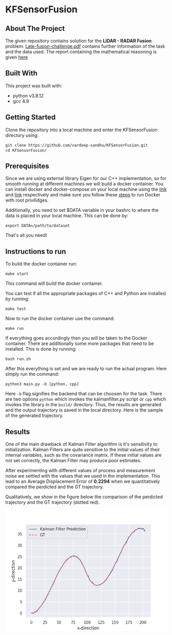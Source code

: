 # KFSensorFusion

## About The Project

The given repository contains solution for the **LiDAR - RADAR Fusion** problem. [Late-fusion-challenge.pdf](Late-fusion-challenge.pdf) contains further information of the task and the data used. The report containing the mathematical reasoning is given [here](report.pdf)

## Built With
This project was built with:

* python v3.8.12
* gcc 4.9

## Getting Started

Clone the repository into a local machine and enter the KFSensorFusion directory using:

```shell
git clone https://github.com/vardeep-sandhu/KFSensorFusion.git
cd KFSensorFusion/
```
## Prerequisites

Since we are using external library Eigen for our C++ implementation, so for smooth running at different machines we will build a docker container. You can install docker and docker-compose on your local machine using the [link](https://docs.docker.com/engine/install/ubuntu/) and [link](https://docker-docs.netlify.app/compose/install/#install-compose) respectively and make sure you follow these [steps](https://docs.docker.com/engine/install/linux-postinstall/) to run Docker with root privilidges. 


Additionally, you need to set $DATA variable in your bashrc to where the data is placed in your local machine. This can be done by:

```shell
export DATA=/path/to/dataset
```


That's all you need!

## Instructions to run

To build the docker container run:

```shell
make start
```

This command will build the docker container.

You can test if all the appropriate packages of C++ and Python are installed by running:

```shell
make test
```

Now to run the docker container use the command:

```
make run
```

If everything goes accordingly then you will be taken to the Docker container. There are additionally some more packages that need to be installed. This is done by running:

```
bash run.sh
```

After this everything is set and we are ready to run the actual program. Here simply run the command:


```
python3 main.py -b [python, cpp]
```
Here `-b` flag signifies the backend that can be choosen for the task. There are two options `python` which invokes the kalmanfilter.py script or `cpp` which invokes the library in the `build/` directory. Thus, the results are generated and the output trajectory is saved in the local directory. Here is the sample of the generated trajectory.


## Results 

One of the main drawback of Kalman Filter algorithm is it's sensitivity to initialization. Kalman Filters are quite sensitive to the initial values of their internal variables, such as the covariance matrix. If these initial values are not set correctly, the Kalman Filter may produce poor estimates. 

After experimenting with different values of process and measurement noise we settled with the values that we used in the implementation. This lead to an Average Displacement Error of **0.2294** when we quantitatively compared the perdicted and the GT trajectory. 

Qualitatively, we show in the figure below the comparison of the perdicted trajectory and the GT trajectory (dotted red). 

![](resulting_trajectories.png "Qualitative Analysis")
